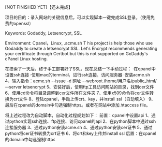 [NOT FINISHED YET]【还未完成】

项目的目的：录入网站的关键信息后，可以实现脚本一键完成SSL登录。（使用免费的openssl）

Keywords: Godaddy, Letsencrypt, SSL

Environment: Cpanel，Linux, .acme.sh
T
his project is help those who use Godaddy to create a letsencrypt SSL. Let's Encrypt recommends generating your certificate through Certbot but this is not supported on GoDaddy's cPanel Linux hosting. 

在摸索了一天后，终于手工部署好了SSL，现在总结一下手动过程：
·在cpanel中设置ssh连接
·使用mac的terminal，进行ssh连接，访问服务器
·安装acme.sh
4、输入指令：acme.sh --issue -d 网址 --webroot /home/用户名/public_html/ --server letsencrypt
5、安装好后，使用ftp工具访问网站的目录，找到cer文件
6、使用cd命令将目录调整到cer文件所在文件夹
7、使用x509命令将cer文件转换为crt文件
8、登陆cpanel，手动上传crt、key，并install ssl（自动填入）
9、最后在cpanel的domain中勾选强制https。或者在网站中添加.htaccess file。

将上述过程改为自动脚本，自动化过程规划如下：
前置：cpanel中设置api
1、通过python实现ssh连接、ftp连接、访问cpanel的api
2、在python脚本中通过ssh连接服务器
3、通过python安装acme.sh
4、通过python安装cer证书
5、通过python将cer证书转换为crt证书
6、将crt和key上传并install ssl
后置：在cpanel的domain中勾选强制https
